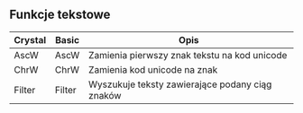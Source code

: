 
## Funkcje tekstowe

| Crystal | Basic  | Opis  |
|---|---|---|
| AscW | AscW  | Zamienia pierwszy znak tekstu na kod unicode |
| ChrW |  ChrW | Zamienia kod unicode na znak  |
| Filter  | Filter  | Wyszukuje teksty zawierające podany ciąg znaków |
